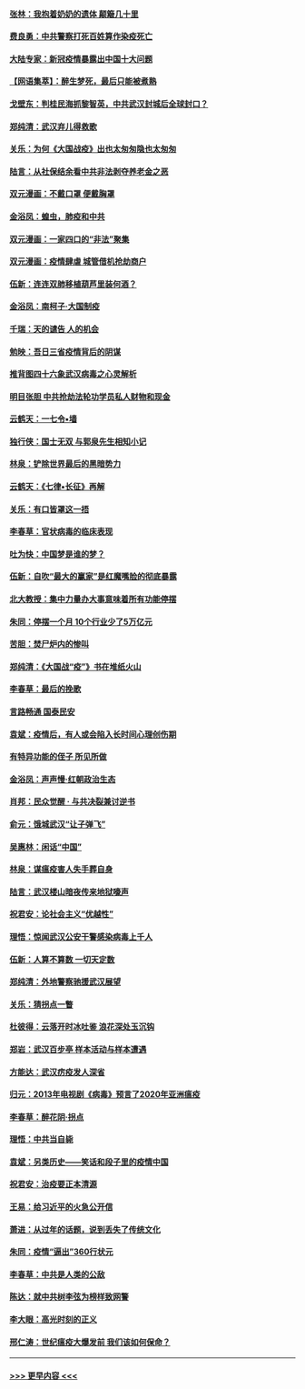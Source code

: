 #### [张林：我抱着奶奶的遗体 颠簸几十里](../pages/nsc993/n11920945.md?t=03071531) 
#### [费良勇：中共警察打死百姓算作染疫死亡](../pages/nsc993/n11919264.md?t=03071531) 
#### [大陆专家：新冠疫情暴露出中国十大问题](../pages/nsc993/n11919187.md?t=03071531) 
#### [【网语集萃】：醉生梦死，最后只能被煮熟](../pages/nsc993/n11918994.md?t=03071531) 
#### [戈壁东：判桂民海抓黎智英，中共武汉封城后全球封口？](../pages/nsc993/n11917982.md?t=03071531) 
#### [郑纯清：武汉弃儿得救歌](../pages/nsc993/n11917881.md?t=03071531) 
#### [关乐：为何《大国战疫》出也太匆匆隐也太匆匆](../pages/nsc993/n11917792.md?t=03071531) 
#### [陆言：从社保结余看中共非法剥夺养老金之恶](../pages/nsc993/n11917084.md?t=03071531) 
#### [双元漫画：不戴口罩 便戴胸罩](../pages/nsc993/n11916447.md?t=03071531) 
#### [金浴凤：蝗虫，肺疫和中共](../pages/nsc993/n11916904.md?t=03071531) 
#### [双元漫画：一家四口的“非法”聚集](../pages/nsc993/n11916378.md?t=03071531) 
#### [双元漫画：疫情肆虐 城管借机抢劫商户](../pages/nsc993/n11916310.md?t=03071531) 
#### [伍新：连连双肺移植葫芦里装何酒？](../pages/nsc993/n11913667.md?t=03071531) 
#### [金浴凤：南柯子·大国制疫](../pages/nsc993/n11913657.md?t=03071531) 
#### [千瑞：天的谴告  人的机会](../pages/nsc993/n11913309.md?t=03071531) 
#### [勉映：吾日三省疫情背后的阴谋](../pages/nsc993/n11913079.md?t=03071531) 
#### [推背图四十六象武汉病毒之心灵解析](../pages/nsc993/n11911761.md?t=03071531) 
#### [明目张胆 中共抢劫法轮功学员私人财物和现金](../pages/nsc993/n11910262.md?t=03071531) 
#### [云鹤天：一七令▪墙](../pages/nsc993/n11910627.md?t=03071531) 
#### [独行侠：国士无双 与郭泉先生相知小记](../pages/nsc993/n11910613.md?t=03071531) 
#### [林泉：铲除世界最后的黑暗势力](../pages/nsc993/n11909320.md?t=03071531) 
#### [云鹤天：《七律▪长征》再解](../pages/nsc993/n11909327.md?t=03071531) 
#### [关乐：有口皆罩这一捂](../pages/nsc993/n11908393.md?t=03071531) 
#### [李春草：官状病毒的临床表现](../pages/nsc993/n11908339.md?t=03071531) 
#### [吐为快：中国梦是谁的梦？](../pages/nsc993/n11906564.md?t=03071531) 
#### [伍新：自吹“最大的赢家”是红魔嘴脸的彻底暴露](../pages/nsc993/n11906407.md?t=03071531) 
#### [北大教授：集中力量办大事意味着所有功能停摆](../pages/nsc993/n11904800.md?t=03071531) 
#### [朱同：停摆一个月 10个行业少了5万亿元](../pages/nsc993/n11904498.md?t=03071531) 
#### [苦胆：焚尸炉内的惨叫](../pages/nsc993/n11904479.md?t=03071531) 
#### [郑纯清：《大国战“疫”》书在堆纸火山](../pages/nsc993/n11904450.md?t=03071531) 
#### [李春草：最后的挽歌](../pages/nsc993/n11904441.md?t=03071531) 
#### [言路畅通 国泰民安](../pages/nsc993/n11904222.md?t=03071531) 
#### [袁斌：疫情后，有人或会陷入长时间心理创伤期](../pages/nsc993/n11901514.md?t=03071531) 
#### [有特异功能的侄子 所见所做](../pages/nsc993/n11901154.md?t=03071531) 
#### [金浴凤：声声慢‧红朝政治生态](../pages/nsc993/n11899553.md?t=03071531) 
#### [肖邦：民众觉醒 · 与共决裂兼讨逆书](../pages/nsc993/n11898435.md?t=03071531) 
#### [俞元：饿城武汉“让子弹飞”](../pages/nsc993/n11898344.md?t=03071531) 
#### [吴惠林：闲话“中国”](../pages/nsc993/n11898182.md?t=03071531) 
#### [林泉：谋瘟疫害人失手葬自身](../pages/nsc993/n11897892.md?t=03071531) 
#### [陆言：武汉楼山暗夜传来地狱嚎声](../pages/nsc993/n11897033.md?t=03071531) 
#### [祝君安：论社会主义“优越性”](../pages/nsc993/n11897005.md?t=03071531) 
#### [理悟：惊闻武汉公安干警感染病毒上千人](../pages/nsc993/n11896947.md?t=03071531) 
#### [伍新：人算不算数 一切天定数](../pages/nsc993/n11893372.md?t=03071531) 
#### [郑纯清：外地警察驰援武汉展望](../pages/nsc993/n11893115.md?t=03071531) 
#### [关乐：猜拐点一瞥](../pages/nsc993/n11893020.md?t=03071531) 
#### [杜彼得：云落开时冰吐鉴 浪花深处玉沉钩](../pages/nsc993/n11892107.md?t=03071531) 
#### [郑岩：武汉百步亭 样本活动与样本遭遇](../pages/nsc993/n11892310.md?t=03071531) 
#### [方能达：武汉疠疫发人深省](../pages/nsc993/n11891376.md?t=03071531) 
#### [归元：2013年电视剧《病毒》预言了2020年亚洲瘟疫](../pages/nsc993/n11891126.md?t=03071531) 
#### [李春草：醉花阴·拐点](../pages/nsc993/n11890567.md?t=03071531) 
#### [理悟：中共当自毙](../pages/nsc993/n11890559.md?t=03071531) 
#### [袁斌：另类历史——笑话和段子里的疫情中国](../pages/nsc993/n11889243.md?t=03071531) 
#### [祝君安：治疫要正本清源](../pages/nsc993/n11889085.md?t=03071531) 
#### [王易：给习近平的火急公开信](../pages/nsc993/n11888225.md?t=03071531) 
#### [萧进：从过年的话题，说到丢失了传统文化](../pages/nsc993/n11887732.md?t=03071531) 
#### [朱同：疫情“逼出”360行状元](../pages/nsc993/n11887678.md?t=03071531) 
#### [李春草：中共是人类的公敌](../pages/nsc993/n11887656.md?t=03071531) 
#### [陈达：就中共树李弦为榜样致网警](../pages/nsc993/n11887625.md?t=03071531) 
#### [李大眼：高光时刻的正义](../pages/nsc993/n11887585.md?t=03071531) 
#### [邢仁涛：世纪瘟疫大爆发前 我们该如何保命？](../pages/nsc993/n11887535.md?t=03071531) 

----
#### [ >>> 更早内容 <<< ](../indexes/nsc993-earlier.md)
